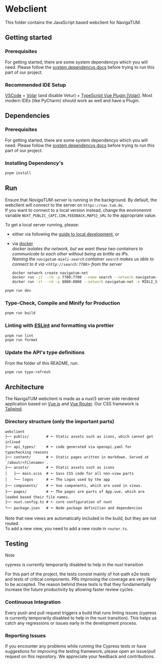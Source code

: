 # Webclient

This folder contains the JavaScript based webclient for NavigaTUM.

## Getting started

### Prerequisites

For getting started, there are some system dependencys which you will need.
Please follow the [system dependencys docs](/resources/documentation/Dependencys.md) before trying to run this part of our project.

### Recommended IDE Setup

[VSCode](https://code.visualstudio.com/) + [Volar](https://marketplace.visualstudio.com/items?itemName=Vue.volar) (and disable Vetur) + [TypeScript Vue Plugin (Volar)](https://marketplace.visualstudio.com/items?itemName=Vue.vscode-typescript-vue-plugin).
Most modern IDEs (like PyCharm) should work as well and have a Plugin.

## Dependencies

### Prerequisites

For getting started, there are some system dependencys which you will need.
Please follow the [system dependencys docs](/resources/documentation/Dependencys.md) before trying to run this part of our project.

### Installing Dependency's

```bash
pnpm install
```

## Run

Ensure that _NavigaTUM-server_ is running in the background.
By default, the webclient will connect to the server on `https://nav.tum.de`.  
If you want to connect to a local version instead, change the environemnt variable `NUXT_PUBLIC_{API,CDN,FEEDBACK,MAPS}_URL` to the appropriate value.

To get a local server running, please:

- either via following the [guide to local development](../server/README.md), or
- via [docker](https://docs.docker.com/)  
   _docker isolates the network, but we want these two containers to communicate to each other without being as brittle as IPs._  
   _Naming the `navigatum-mieli-search` container `search` makes us able to connect to it via <`http://search:7700`> from the server_

  ```bash
  docker network create navigatum-net
  docker run -it --rm -p 7700:7700 --name search --network navigatum-net ghcr.io/tum-dev/navigatum-mieli-search:main
  docker run -it --rm -p 8080:8080 --network navigatum-net -e MIELI_SEARCH_ADDR=search ghcr.io/tum-dev/navigatum-server:main /bin/navigatum-main-api
  ```

```sh
pnpm run dev
```

### Type-Check, Compile and Minify for Production

```sh
pnpm run build
```

### Linting with [ESLint](https://eslint.org/) and formatting via prettier

```sh
pnpm run lint
pnpm run format
```

### Update the API's type definitions

From the folder of this README, run:

```sh
pnpm run type-refresh
```

## Architecture

The NavigaTUM webclient is made as a nuxt3 server side rendered application based on [Vue.js](https://vuejs.org/) and [Vue Router](https://router.vuejs.org/).
Our CSS framework is [Tailwind](https://tailwindcss.com/).

### Directory structure (only the important parts)

```plain
webclient
├── public/        # 🠔 Static assets such as icons, which cannot get inlined
├── api_types/     # 🠔 code generated via openapi.yaml for typechecking reasons
├── content/       # 🠔 Static pages written in markdown. Served at `/about/<filename>`.
├── assets/        # 🠔 Static assets such as icons
│   ├── main.scss  # 🠔 Sass CSS code for all non-view parts
│   └── logos      # 🠔 The Logos used by the app
├── components/    # 🠔 Vue components, which are used in views.
├── pages/         # 🠔 The pages are parts of App.vue, which are loaded based their file names.
├── nuxt.config.ts # 🠔 core configuration of nuxt
└── package.json   # 🠔 Node package definition and dependencies
```

Note that new views are automatically included in the build, but they are not routed.  
To add a new view, you need to add a new route in `router.ts`.

## Testing

> [!NOTE]
> cypress is currently temporarily disabled to help in the nuxt transition

For this part of the project, the tests consist mainly of hot-path e2e tests and tests of critical components.
PRs improving the coverage are very likely to be accepted.
The reason behind these tests is that they fundamentally increase the future productivity by allowing faster review cycles.

### Continuous Integration

Every push and pull request triggers a build that runs linting issues (cypress is currently temporarily disabled to help in the nuxt transition).
This helps us catch any regressions or issues early in the development process.

### Reporting Issues

If you encounter any problems while running the Cypress tests or have suggestions for improving the testing framework, please open an issue/pull request on this repository.
We appreciate your feedback and contributions.
